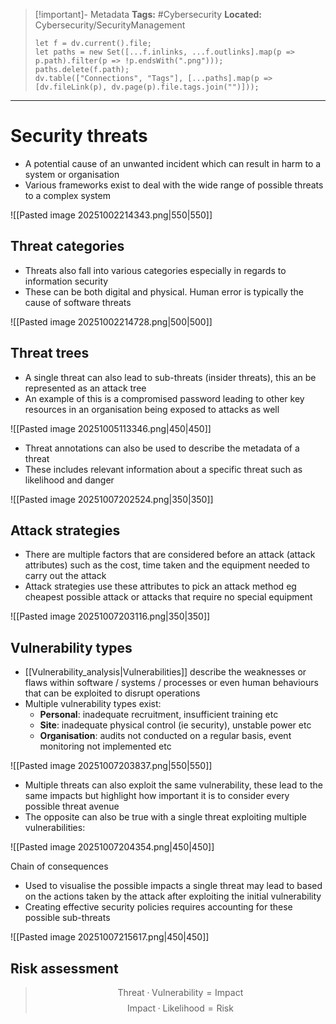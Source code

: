 > [!important]- Metadata
> **Tags:** #Cybersecurity 
> **Located:** Cybersecurity/SecurityManagement
> ```dataviewjs
> let f = dv.current().file;
> let paths = new Set([...f.inlinks, ...f.outlinks].map(p => p.path).filter(p => !p.endsWith(".png")));
> paths.delete(f.path);
> dv.table(["Connections", "Tags"], [...paths].map(p => [dv.fileLink(p), dv.page(p).file.tags.join("")]));
> ```

___
# Security threats
- A potential cause of an unwanted incident which can result in harm to a system or organisation
- Various frameworks exist to deal with the wide range of possible threats to a complex system

![[Pasted image 20251002214343.png|550|550]]
## Threat categories
- Threats also fall into various categories especially in regards to information security 
- These can be both digital and physical. Human error is typically the cause of software threats

![[Pasted image 20251002214728.png|500|500]]


## Threat trees
- A single threat can also lead to sub-threats (insider threats), this an be represented as an attack tree 
- An example of this is a compromised password leading to other key resources in an organisation being exposed to attacks as well


![[Pasted image 20251005113346.png|450|450]]

- Threat annotations can also be used to describe the metadata of a threat 
- These includes relevant information about a specific threat such as likelihood and danger

![[Pasted image 20251007202524.png|350|350]]

## Attack strategies
- There are multiple factors that are considered before an attack (attack attributes) such as the cost, time taken and the equipment needed to carry out the attack
- Attack strategies use these attributes to pick an attack method eg cheapest possible attack or attacks that require no special equipment

![[Pasted image 20251007203116.png|350|350]]


## Vulnerability types
- [[Vulnerability_analysis|Vulnerabilities]] describe the weaknesses or flaws within software / systems / processes or even human behaviours that can be exploited to disrupt operations
- Multiple vulnerability types exist:
	- **Personal**: inadequate recruitment, insufficient training etc  
	- **Site**: inadequate physical control (ie security), unstable power etc
	- **Organisation**: audits not conducted on a regular basis, event monitoring not implemented etc


![[Pasted image 20251007203837.png|550|550]]


- Multiple threats can also exploit the same vulnerability, these lead to the same impacts but highlight how important it is to consider every possible threat avenue 
- The opposite can also be true with a single threat exploiting multiple vulnerabilities:

![[Pasted image 20251007204354.png|450|450]]


 Chain of consequences 
- Used to visualise the possible impacts a single threat may lead to based on the actions taken by the attack after exploiting the initial vulnerability
- Creating effective security policies requires accounting for these possible sub-threats

![[Pasted image 20251007215617.png|450|450]]

## Risk assessment 




>$$\text{Threat}\cdot \text{Vulnerability}=\text{Impact}$$$$\text{Impact}\cdot \text{Likelihood}=\text{Risk}$$

